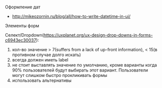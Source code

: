Оформление дат
 - http://mikeozornin.ru/blog/all/how-to-write-datetime-in-ui/
 
Элементы форм

Селект/Dropdown(https://uxplanet.org/ux-design-drop-downs-in-forms-c6943ec30037):
1) кол-во значение > 7(suffers from a lack of up-front information), < 15(в противном случае долго искать)
2) всегда должен иметь label
3) не стоит выставлять значение по умолчанию, кроме варианты когда 90% пользователей будут выбирать этот вариант. Пользователи могут слишком быстро прокликивать формы
4) использовать альтернативы




